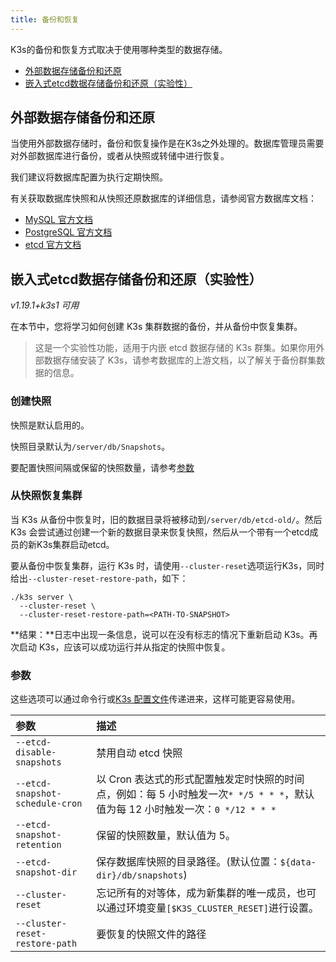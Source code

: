 ```yaml
---
title: 备份和恢复
---
```



K3s的备份和恢复方式取决于使用哪种类型的数据存储。

- [外部数据存储备份和还原](＃外部数据存储备份和还原)
- [嵌入式etcd数据存储备份和还原（实验性）](＃嵌入式etcd数据存储备份和还原)

## 外部数据存储备份和还原

当使用外部数据存储时，备份和恢复操作是在K3s之外处理的。数据库管理员需要对外部数据库进行备份，或者从快照或转储中进行恢复。

我们建议将数据库配置为执行定期快照。

有关获取数据库快照和从快照还原数据库的详细信息，请参阅官方数据库文档：

- [MySQL 官方文档](https://dev.mysql.com/doc/refman/8.0/en/replication-snapshot-method.html)
- [PostgreSQL 官方文档](https://www.postgresql.org/docs/8.3/backup-dump.html)
- [etcd 官方文档](https://github.com/etcd-io/etcd/blob/master/Documentation/op-guide/recovery.md)

## 嵌入式etcd数据存储备份和还原（实验性）

_v1.19.1+k3s1 可用_

在本节中，您将学习如何创建 K3s 集群数据的备份，并从备份中恢复集群。

> 这是一个实验性功能，适用于内嵌 etcd 数据存储的 K3s 群集。如果你用外部数据存储安装了 K3s，请参考数据库的上游文档，以了解关于备份群集数据的信息。

### 创建快照

快照是默认启用的。

快照目录默认为`/server/db/Snapshots`。

要配置快照间隔或保留的快照数量，请参考[参数](#参数)

### 从快照恢复集群

当 K3s 从备份中恢复时，旧的数据目录将被移动到`/server/db/etcd-old/`。然后 K3s 会尝试通过创建一个新的数据目录来恢复快照，然后从一个带有一个etcd成员的新K3s集群启动etcd。

要从备份中恢复集群，运行 K3s 时，请使用`--cluster-reset`选项运行K3s，同时给出`--cluster-reset-restore-path`，如下：

```
./k3s server \
  --cluster-reset \
  --cluster-reset-restore-path=<PATH-TO-SNAPSHOT>
```

**结果：**日志中出现一条信息，说可以在没有标志的情况下重新启动 K3s。再次启动 K3s，应该可以成功运行并从指定的快照中恢复。

### 参数

这些选项可以通过命令行或[K3s 配置文件](/docs/k3s/installation/install-options/_index)传递进来，这样可能更容易使用。

| 参数                            | 描述                                                                                                                                         |
| :------------------------------ | :------------------------------------------------------------------------------------------------------------------------------------------- |
| `--etcd-disable-snapshots`      | 禁用自动 etcd 快照                                                                                                                               |
| `--etcd-snapshot-schedule-cron` | 以 Cron 表达式的形式配置触发定时快照的时间点，例如：每 5 小时触发一次`* */5 * * *`，默认值为每 12 小时触发一次：`0 */12 * * *`               |
| `--etcd-snapshot-retention`     | 保留的快照数量，默认值为 5。                                                                                                                 |
| `--etcd-snapshot-dir`           | 保存数据库快照的目录路径。(默认位置：`${data-dir}/db/snapshots`)                                                                             |
| `--cluster-reset`               | 忘记所有的对等体，成为新集群的唯一成员，也可以通过环境变量`[$K3S_CLUSTER_RESET]`进行设置。  |
| `--cluster-reset-restore-path`  | 要恢复的快照文件的路径                                                                                                                       |

